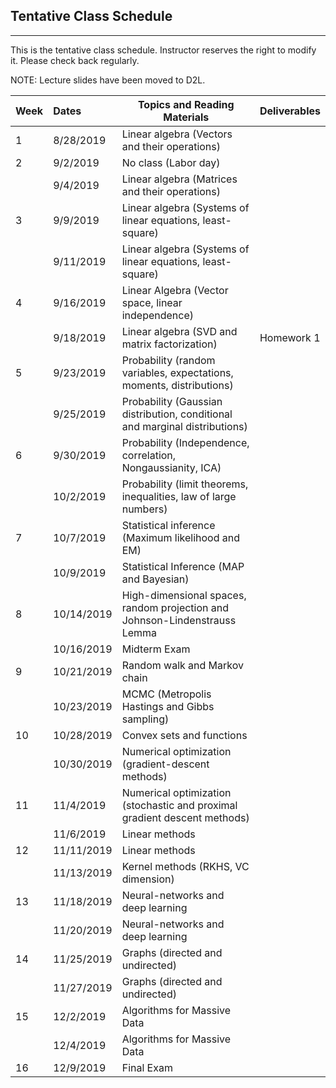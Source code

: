 ## Tentative Class Schedule
---
 This is the tentative class schedule. Instructor reserves the right to modify it. Please check back regularly. 
 
 NOTE: Lecture slides have been moved to D2L. 

| Week |    Dates   |    Topics and Reading Materials                |     Deliverables     |
|------|:-----------|------------------------------------------------|----------------------|
| 1  | 8/28/2019  | Linear algebra (Vectors and their operations)  |                    |
| 2  | 9/2/2019   |     No class (Labor day)                       |                    | 
|    | 9/4/2019   | Linear algebra (Matrices and their operations) |                    |
| 3  | 9/9/2019   | Linear algebra (Systems of linear equations, least-square)   |  |
|    | 9/11/2019  | Linear algebra (Systems of linear equations, least-square)  |                    | 
| 4  | 9/16/2019  | Linear Algebra (Vector space, linear independence) |    |
|    | 9/18/2019  | Linear algebra (SVD and matrix factorization) | Homework 1 | 
| 5  | 9/23/2019  | Probability (random variables, expectations, moments, distributions) |  |
|    | 9/25/2019  | Probability (Gaussian distribution, conditional and marginal distributions) |  |
| 6  | 9/30/2019  | Probability (Independence, correlation, Nongaussianity, ICA) | |
|    | 10/2/2019  | Probability (limit theorems, inequalities, law of large numbers) | |
| 7  | 10/7/2019  | Statistical inference (Maximum likelihood and EM) | |
|    | 10/9/2019  | Statistical Inference (MAP and Bayesian) | |
| 8  | 10/14/2019 | High-dimensional spaces, random projection and Johnson-Lindenstrauss Lemma   |  | 
|    | 10/16/2019 | Midterm Exam |  |
| 9  | 10/21/2019 | Random walk and Markov chain | |
|    | 10/23/2019 | MCMC (Metropolis Hastings and Gibbs sampling) | |
| 10 | 10/28/2019 | Convex sets and functions | |
|    | 10/30/2019 | Numerical optimization (gradient-descent methods) | |
| 11 | 11/4/2019  | Numerical optimization (stochastic and proximal gradient descent methods) | |
|    | 11/6/2019  | Linear methods | |
| 12 | 11/11/2019 | Linear methods | |
|    | 11/13/2019 | Kernel methods (RKHS, VC dimension) | |
| 13 | 11/18/2019 | Neural-networks and deep learning | |
|    | 11/20/2019 | Neural-networks and deep learning | |
| 14 | 11/25/2019 | Graphs (directed and undirected)| |
|    | 11/27/2019 | Graphs (directed and undirected)  | | 
| 15 | 12/2/2019  | Algorithms for Massive Data   | |
|    | 12/4/2019  | Algorithms for Massive Data | |
| 16 | 12/9/2019  | Final Exam | |
